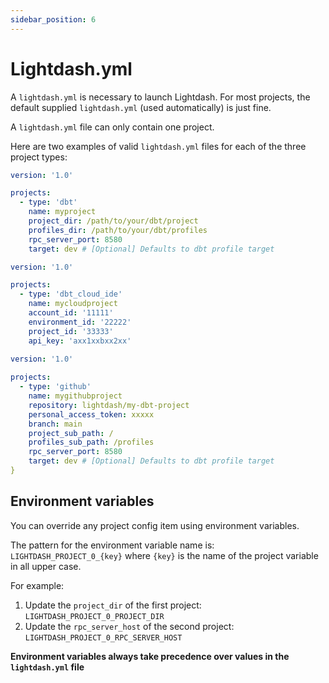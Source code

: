 ```yaml
---
sidebar_position: 6
---
```


# Lightdash.yml

A `lightdash.yml` is necessary to launch Lightdash. For most projects, the
default supplied `lightdash.yml` (used automatically) is just fine.

A `lightdash.yml` file can only contain one project.

Here are two examples of valid `lightdash.yml` files for each of the three project types:
```yaml
version: '1.0'

projects:
  - type: 'dbt'
    name: myproject
    project_dir: /path/to/your/dbt/project
    profiles_dir: /path/to/your/dbt/profiles
    rpc_server_port: 8580
    target: dev # [Optional] Defaults to dbt profile target
```

```yaml
version: '1.0'

projects:
  - type: 'dbt_cloud_ide'
    name: mycloudproject
    account_id: '11111'
    environment_id: '22222'
    project_id: '33333'
    api_key: 'axx1xxbxx2xx'
```

```yaml
version: '1.0'
           
projects:
  - type: 'github'
    name: mygithubproject
    repository: lightdash/my-dbt-project
    personal_access_token: xxxxx
    branch: main
    project_sub_path: /
    profiles_sub_path: /profiles
    rpc_server_port: 8580
    target: dev # [Optional] Defaults to dbt profile target
}
```

## Environment variables

You can override any project config item using environment variables. 

The pattern for the environment variable name is: `LIGHTDASH_PROJECT_0_{key}` where
`{key}` is the name of the project variable in all upper case.

For example:

1. Update the `project_dir` of the first project: `LIGHTDASH_PROJECT_0_PROJECT_DIR`
2. Update the `rpc_server_host` of the second project: `LIGHTDASH_PROJECT_0_RPC_SERVER_HOST`

**Environment variables always take precedence over values in the `lightdash.yml` file**
